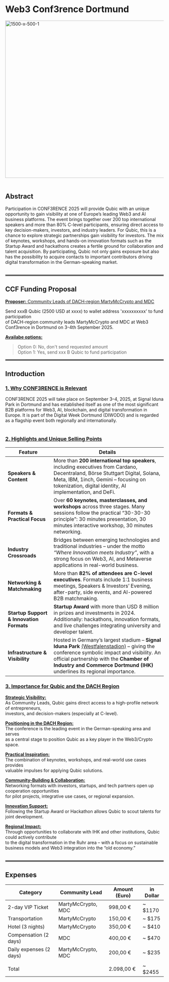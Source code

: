 # Web3 Conf3rence Dortmund
<img width="1500" height="500" alt="1500-x-500-1" src="https://github.com/user-attachments/assets/f37fb8a8-be76-4f8c-bdac-3c55a59c83a3" />
</br></br>

## Abstract
Participation in CONF3RENCE 2025 will provide Qubic with an unique opportunity to gain visibility at one of Europe’s leading Web3 and AI business platforms. The event brings together over 200 top international speakers and more than 80% C-level participants, ensuring direct access to key decision-makers, investors, and industry leaders. For Qubic, this is a chance to explore strategic partnerships gain visibility for investors. The mix of keynotes, workshops, and hands-on innovation formats such as the Startup Award and hackathons creates a fertile ground for collaboration and talent acquisition. By participating, Qubic not only gains exposure but also has the possibility to acquire contacts to important contributors driving digital transformation in the German-speaking market.
</br></br>
<hr style="border:2px solid gray">

## CCF Funding Proposal
<ins>**Proposer:**<ins> Community Leads of DACH-region MartyMcCrypto and MDC

Send xxxB Qubic (2500 USD at xxxx) to wallet address 'xxxxxxxxxx' to fund participation\
of DACH-region community leads MartyMcCrypto and MDC at Web3 Conf3rence in Dortmund on 3-4th September 2025.

<ins>**Availabe options:**</ins>
> Option 0: No, don't send requested amount\
> Option 1: Yes, send xxx B Qubic to fund participation
<hr style="border:2px solid gray">

## Introduction
### <ins>1. Why CONF3RENCE is Relevant</ins>
CONF3RENCE 2025 will take place on September 3–4, 2025, at Signal Iduna Park in Dortmund and has established itself as one of the most significant B2B platforms for Web3, AI, blockchain, and digital transformation in Europe.
It is part of the Digital Week Dortmund (DIWODO) and is regarded as a flagship event both regionally and internationally.
</br></br>

### <ins>2. Highlights and Unique Selling Points</ins>

| Feature                                  | Details                                                                                                                                                                                                                                      |
| ---------------------------------------- | -------------------------------------------------------------------------------------------------------------------------------------------------------------------------------------------------------------------------------------------- |
| **Speakers & Content**                   | More than **200 international top speakers**, including executives from Cardano, Decentraland, Börse Stuttgart Digital, Solana, Meta, IBM, 1inch, Gemini – focusing on tokenization, digital identity, AI implementation, and DeFi.          |
| **Formats & Practical Focus**            | Over **60 keynotes, masterclasses, and workshops** across three stages. Many sessions follow the practical “30-30-30 principle”: 30 minutes presentation, 30 minutes interactive workshop, 30 minutes networking.                            |
| **Industry Crossroads**                  | Bridges between emerging technologies and traditional industries – under the motto *“Where Innovation meets Industry”*, with a strong focus on Web3, AI, and Metaverse applications in real-world business.                                  |
| **Networking & Matchmaking**             | More than **82% of attendees are C-level executives**. Formats include 1:1 business meetings, Speakers & Investors’ Evening, after-party, side events, and AI-powered B2B matchmaking.                                                       |
| **Startup Support & Innovation Formats** | **Startup Award** with more than USD 8 million in prizes and investments in 2024. Additionally: hackathons, innovation formats, and live challenges integrating university and developer talent.                                             |
| **Infrastructure & Visibility**          | Hosted in Germany’s largest stadium – **Signal Iduna Park** <ins>(Westfalenstadion)</ins> – giving the conference symbolic impact and visibility. An official partnership with the **Chamber of Industry and Commerce Dortmund (IHK)** underlines its regional importance. |


### <ins>3. Importance for Qubic and the DACH Region</ins>

<ins>**Strategic Visibility:**</ins>\
As Community Leads, Qubic gains direct access to a high-profile network of entrepreneurs,\
investors, and decision-makers (especially at C-level).

<ins>**Positioning in the DACH Region:**</ins>\
The conference is the leading event in the German-speaking area and serves\
as a central stage to position Qubic as a key player in the Web3/Crypto space.

<ins>**Practical Inspiration:**</ins>\
The combination of keynotes, workshops, and real-world use cases provides\
valuable impulses for applying Qubic solutions.

<ins>**Community-Building & Collaboration:**</ins>\
Networking formats with investors, startups, and tech partners open up cooperation opportunities\
for pilot projects, integrative use cases, or regional expansion.

<ins>**Innovation Support:**</ins>\
Following the Startup Award or Hackathon allows Qubic to scout talents for joint development.

<ins>**Regional Impact:**</ins>\
Through opportunities to collaborate with IHK and other institutions, Qubic could actively contribute\
to the digital transformation in the Ruhr area – with a focus on sustainable business models and Web3 integration into the “old economy.”
</br></br>
<hr style="border:2px solid gray">

## Expenses
| Category	               | Community Lead	      | Amount (Euro)	| in Dollar     |
|--------------------------|----------------------|---------------|---------------|
| 2-day VIP Ticket	       | MartyMcCrypto, MDC   | 998,00 € 	    | ~ $1170       |
|Transportation	           | MartyMcCrypto	      | 150,00 € 	    | ~ $175        |
|Hotel (3 nights)          | MartyMcCrypto	      | 350,00 € 	    | ~ $410        |
|Compensation (2 days)	   | MDC	                | 400,00 € 	    | ~ $470        |
|Daily expenses (2 days)	 | MartyMcCrypto, MDC   | 200,00 € 	    | ~ $235        |
|			                     |                      |               |               |
|Total		                 |                      | 2.098,00 € 	  | ~ $2455       |




